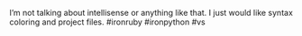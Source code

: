 <!--
id: 468592453
link: http://kevinisom.info/post/468592453/im-not-talking-about-intellisense-or-anything
slug: im-not-talking-about-intellisense-or-anything
date: Wed Mar 24 2010 09:52:46 GMT+1300 (NZDT)
raw: {"blog_name":"kevinisom","id":468592453,"post_url":"http://kevinisom.info/post/468592453/im-not-talking-about-intellisense-or-anything","slug":"im-not-talking-about-intellisense-or-anything","type":"text","date":"2010-03-23 20:52:46 GMT","timestamp":1269377566,"state":"published","format":"html","reblog_key":"LvGk0wmJ","tags":[],"short_url":"http://tmblr.co/Zw68YyRxYT5","highlighted":[],"feed_item":"http://twitter.com/kev_nz/statuses/10940265675","from_feed_id":"650289","note_count":0,"title":null,"body":"<p>I&#8217;m not talking about intellisense or anything like that. I just would like syntax coloring and project files. #ironruby #ironpython #vs</p>"}
publish: 2010-03-024
tags: 
title: null
-->


I’m not talking about intellisense or anything like that. I just would
like syntax coloring and project files. \#ironruby \#ironpython \#vs


